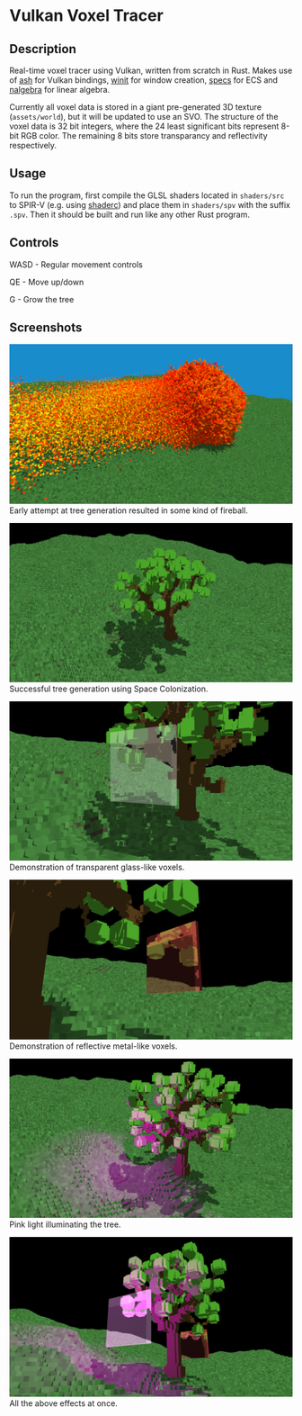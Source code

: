 Vulkan Voxel Tracer
==================

## Description

Real-time voxel tracer using Vulkan, written from scratch in Rust.
Makes use of [ash](https://crates.io/crates/ash) for Vulkan bindings, [winit](https://crates.io/crates/winit) for window creation, [specs](https://crates.io/crates/specs) for ECS and [nalgebra](https://crates.io/crates/nalgebra) for linear algebra.

Currently all voxel data is stored in a giant pre-generated 3D texture (`assets/world`), but it will be updated to use an SVO.
The structure of the voxel data is 32 bit integers, where the 24 least significant bits represent 8-bit RGB color.
The remaining 8 bits store transparancy and reflectivity respectively.

## Usage

To run the program, first compile the GLSL shaders located in `shaders/src` to SPIR-V (e.g. using [shaderc](https://github.com/google/shaderc)) and place them in `shaders/spv` with the suffix `.spv`.
Then it should be built and run like any other Rust program.

## Controls

WASD - Regular movement controls

QE - Move up/down

G - Grow the tree

## Screenshots

![Fireball](assets/fireball.png)
Early attempt at tree generation resulted in some kind of fireball.

![Tree](assets/tree.png)
Successful tree generation using Space Colonization.

![Transparency](assets/transparency.png)
Demonstration of transparent glass-like voxels.

![Reflectivity](assets/reflectivity.png)
Demonstration of reflective metal-like voxels.

![Light](assets/light.png)
Pink light illuminating the tree.

![Everything](assets/everything.png)
All the above effects at once.
